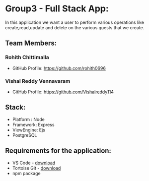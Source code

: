 # Group3 - Full Stack App:
In this application we want a user to perform various operations like create,read,update and delete on the various quests that we create. 

## Team Members:
### Rohith Chittimalla
- GitHub Profile: https://github.com/rohith0696
### Vishal Reddy Vennavaram 
- GitHub Profile: https://github.com/Vishalreddy114  

## Stack:
- Platform : Node
- Framework: Express
- ViewEngine: Ejs
- PostgreSQL

## Requirements for the application:
- VS Code - [download](https://code.visualstudio.com/download)
- Tortoise Git - [download](https://tortoisegit.org/download/)
- npm package 




